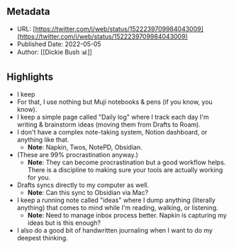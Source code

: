 ## Metadata
* URL: [https://twitter.com/i/web/status/1522239709984043009](https://twitter.com/i/web/status/1522239709984043009)
* Published Date: 2022-05-05
* Author: [[Dickie Bush 📊]]

## Highlights
* I keep
* For that, I use nothing but Muji notebooks & pens (if you know, you know).
* I keep a simple page called "Daily log" where I track each day I'm writing & brainstorm ideas (moving them from Drafts to Roam).
* I don't have a complex note-taking system, Notion dashboard, or anything like that.
  * **Note**: Napkin, Twos, NotePD, Obsidian.
* (These are 99% procrastination anyway.)
  * **Note**: They can become procrastination but a good workflow helps. There is a discipline to making sure your tools are actually working for you.
* Drafts syncs directly to my computer as well.
  * **Note**: Can this sync to Obsidian via Mac?
* I keep a running note called "ideas" where I dump anything (literally anything) that comes to mind while I'm reading, walking, or listening.
  * **Note**: Need to manage inbox process better. Napkin is capturing my ideas but is this enough?
* I also do a good bit of handwritten journaling when I want to do my deepest thinking.